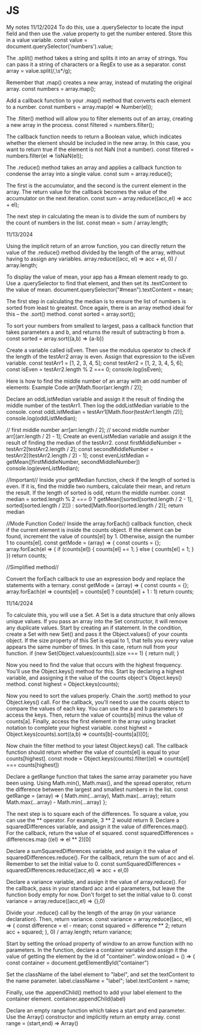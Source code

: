 # JS
My notes
11/12/2024
To do this, use a .querySelector to locate the input field and then use the .value property to get the number entered.
Store this in a value variable.
const value = document.querySelector('numbers').value; 

The .split() method takes a string and splits it into an array of strings. You can pass it a string of characters or a RegEx to use as a separator. 
const array = value.split(/,\s*/g); 

Remember that .map() creates a new array, instead of mutating the original array.
const numbers = array.map();

Add a callback function to your .map() method that converts each element to a number.
const numbers = array.map(el => Number(el));

The .filter() method will allow you to filter elements out of an array, creating a new array in the process.
const filtered = numbers.filter();

The callback function needs to return a Boolean value, which indicates whether the element should be included in the new array. In this case, you want to return true if the element is not NaN (not a number).
const filtered = numbers.filter(el => 
!isNaN(el));

The .reduce() method takes an array and applies a callback function to condense the array into a single value.
const sum = array.reduce();

The first is the accumulator, and the second is the current element in the array. The return value for the callback becomes the value of the accumulator on the next iteration.
const sum = array.reduce((acc,el) => acc + el);

The next step in calculating the mean is to divide the sum of numbers by the count of numbers in the list.
const mean = sum / array.length;

11/13/2024

Using the implicit return of an arrow function, you can directly return the value of the .reduce() method divided by the length of the array, without having to assign any variables.
array.reduce((acc, el) => acc + el, 0) / array.length; 

To display the value of mean, your app has a #mean element ready to go.
Use a .querySelector to find that element, and then set its .textContent to the value of mean.
document.querySelector("#mean").textContent = mean;

The first step in calculating the median is to ensure the list of numbers is sorted from least to greatest. Once again, there is an array method ideal for this – the .sort() method.
const sorted = array.sort();

To sort your numbers from smallest to largest, pass a callback function that takes parameters a and b, and returns the result of subtracting b from a.
const sorted = array.sort((a,b) => {a-b})

Create a variable called isEven. Then use the modulus operator to check if the length of the testArr2 array is even. Assign that expression to the isEven variable.
const testArr1 = [1, 2, 3, 4, 5];
const testArr2 = [1, 2, 3, 4, 5, 6];
const isEven = testArr2.length % 2 === 0;
console.log(isEven);

Here is how to find the middle number of an array with an odd number of elements:
Example Code
arr[Math.floor(arr.length / 2)];

Declare an oddListMedian variable and assign it the result of finding the middle number of the testArr1. Then log the oddListMedian variable to the console.
const oddListMedian = testArr1[Math.floor(testArr1.length /2)];
console.log(oddListMedian);

// first middle number
arr[arr.length / 2];
// second middle number
arr[(arr.length / 2) - 1];
Create an evenListMedian variable and assign it the result of finding the median of the testArr2.
const firstMiddleNumber = testArr2[testArr2.length / 2];
const secondMiddleNumber = testArr2[(testArr2.length / 2) - 1];
const evenListMedian = getMean([firstMiddleNumber, secondMiddleNumber])
console.log(evenListMedian);

//Important//
Inside your getMedian function, check if the length of sorted is even. If it is, find the middle two numbers, calculate their mean, and return the result. If the length of sorted is odd, return the middle number.
   const median = 
   sorted.length % 2 === 0 ? getMean([sorted[sorted.length / 2 - 1], sorted[sorted.length / 2]]) : sorted[Math.floor(sorted.length / 2)];
   return median

//Mode Function Code//
Inside the array.forEach() callback function, check if the current element is inside the counts object. If the element can be found, increment the value of counts[el] by 1. Otherwise, assign the number 1 to counts[el].
const getMode = (array) => {
  const counts = {};
  array.forEach(el => {
if (counts[el]) {
  counts[el] += 1;
} else {
  counts[el] = 1;
}
  })
  return counts;

//Simplified method//

Convert the forEach callback to use an expression body and replace the statements with a ternary.
const getMode = (array) => {
  const counts = {};
array.forEach(el => counts[el] = counts[el] ? counts[el] + 1 : 1)
  return counts;

11/14/2024

To calculate this, you will use a Set. A Set is a data structure that only allows unique values. If you pass an array into the Set constructor, it will remove any duplicate values.
Start by creating an if statement. In the condition, create a Set with new Set() and pass it the Object.values() of your counts object. If the size property of this Set is equal to 1, that tells you every value appears the same number of times. In this case, return null from your function.
if (new Set(Object.values(counts)).size === 1) {
    return null;
  }

Now you need to find the value that occurs with the highest frequency. You'll use the Object.keys() method for this.
Start by declaring a highest variable, and assigning it the value of the counts object's Object.keys() method.
const highest = Object.keys(counts);

Now you need to sort the values properly. Chain the .sort() method to your Object.keys() call.
For the callback, you'll need to use the counts object to compare the values of each key. You can use the a and b parameters to access the keys. Then, return the value of counts[b] minus the value of counts[a].
Finally, access the first element in the array using bracket notation to complete your highest variable.
const highest = Object.keys(counts).sort((a,b) => counts[b]-counts[a])[0];

Now chain the filter method to your latest Object.keys() call. The callback function should return whether the value of counts[el] is equal to your counts[highest].
const mode = Object.keys(counts).filter((el) => counts[el] === counts[highest])

Declare a getRange function that takes the same array parameter you have been using. Using Math.min(), Math.max(), and the spread operator, return the difference between the largest and smallest numbers in the list.
const getRange = (array) => {
  Math.min(...array), Math.max(...array);
  return Math.max(...array) - Math.min(...array)
};

The next step is to square each of the differences. To square a value, you can use the ** operator. For example, 3 ** 2 would return 9.
Declare a squaredDifferences variable, and assign it the value of differences.map(). For the callback, return the value of el squared.
const squaredDifferences = differences.map ((el) => el ** 2)[0]

Declare a sumSquaredDifferences variable, and assign it the value of squaredDifferences.reduce(). For the callback, return the sum of acc and el. Remember to set the initial value to 0.
const sumSquaredDifferences = squaredDifferences.reduce((acc,el) => acc + el,0)

Declare a variance variable, and assign it the value of array.reduce(). For the callback, pass in your standard acc and el parameters, but leave the function body empty for now. Don't forget to set the initial value to 0.
const variance = array.reduce((acc,el) => {},0)

Divide your .reduce() call by the length of the array (in your variance declaration). Then, return variance.
const variance = array.reduce((acc, el) => {
const difference = el - mean;
const squared = difference ** 2;
return acc + squared;
}, 0) / array.length;
return variance;

Start by setting the onload property of window to an arrow function with no parameters. In the function, declare a container variable and assign it the value of getting the element by the id of "container".
window.onload = () => {
const container = document.getElementById("container")

Set the className of the label element to "label", and set the textContent to the name parameter.
label.className = "label";
label.textContent = name;

Finally, use the .appendChild() method to add your label element to the container element.
container.appendChild(label)

Declare an empty range function which takes a start and end parameter. Use the Array() constructor and implicitly return an empty array.
const range = (start,end) => Array()


